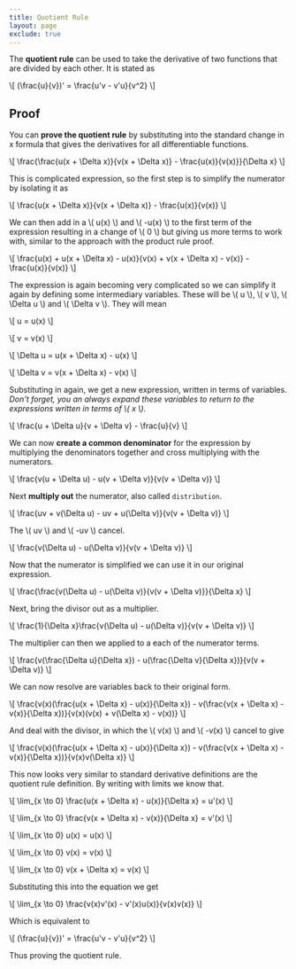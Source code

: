```yaml
---
title: Quotient Rule
layout: page
exclude: true
---
```


<script type="text/javascript" src="https://cdnjs.cloudflare.com/ajax/libs/mathjax/2.7.0/MathJax.js?config=TeX-AMS_CHTML"></script>

The **quotient rule** can be used to take the derivative of two functions that are divided by each other. It is stated as

\\[ (\frac{u}{v})' = \frac{u'v - v'u}{v^2} \\]

## Proof

You can **prove the quotient rule** by substituting into the standard change in x formula that gives the derivatives for all differentiable functions.

\\[ \frac{\frac{u(x + \Delta x)}{v(x + \Delta x)} - \frac{u(x)}{v(x)}}{\Delta x} \\]

This is complicated expression, so the first step is to simplify the numerator by isolating it as

\\[ \frac{u(x + \Delta x)}{v(x + \Delta x)} - \frac{u(x)}{v(x)} \\]

We can then add in a \\( u(x) \\) and \\( -u(x) \\) to the first term of the expression resulting in a change of \\( 0 \\) but giving us more terms to work with, similar to the approach with the product rule proof.

\\[ \frac{u(x) + u(x + \Delta x) - u(x)}{v(x) + v(x + \Delta x) - v(x)} - \frac{u(x)}{v(x)} \\]

The expression is again becoming very complicated so we can simplify it again by defining some intermediary variables. These will be \\( u \\), \\( v \\), \\( \Delta u \\) and \\( \Delta v \\). They will mean

\\[ u = u(x) \\]

\\[ v = v(x) \\]

\\[ \Delta u = u(x + \Delta x) - u(x) \\]

\\[ \Delta v = v(x + \Delta x) - v(x) \\]

Substituting in again, we get a new expression, written in terms of variables. *Don't forget, you an always expand these variables to return to the expressions written in terms of \\( x \\).*

\\[ \frac{u + \Delta u}{v + \Delta v} - \frac{u}{v} \\]

We can now **create a common denominator** for the expression by multiplying the denominators together and cross multiplying with the numerators.

\\[ \frac{v(u + \Delta u) - u(v + \Delta v)}{v(v + \Delta v)} \\]

Next **multiply out** the numerator, also called `distribution`.

\\[ \frac{uv + v(\Delta u) - uv + u(\Delta v)}{v(v + \Delta v)} \\]

The \\( uv \\) and \\( -uv \\) cancel.

\\[ \frac{v(\Delta u) - u(\Delta v)}{v(v + \Delta v)} \\]

Now that the numerator is simplified we can use it in our original expression.

\\[ \frac{\frac{v(\Delta u) - u(\Delta v)}{v(v + \Delta v)}}{\Delta x} \\]

Next, bring the divisor out as a multiplier.

\\[ \frac{1}{\Delta x}\frac{v(\Delta u) - u(\Delta v)}{v(v + \Delta v)} \\]

The multiplier can then we applied to a each of the numerator terms.

\\[ \frac{v(\frac{\Delta u}{\Delta x}) - u(\frac{\Delta v}{\Delta x})}{v(v + \Delta v)} \\]

We can now resolve are variables back to their original form.

\\[ \frac{v(x)(\frac{u(x + \Delta x) - u(x)}{\Delta x}) - v(\frac{v(x + \Delta x) - v(x)}{\Delta x})}{v(x)(v(x) + v(\Delta x) - v(x))} \\]

And deal with the divisor, in which the \\( v(x) \\) and \\( -v(x) \\) cancel to give

\\[ \frac{v(x)(\frac{u(x + \Delta x) - u(x)}{\Delta x}) - v(\frac{v(x + \Delta x) - v(x)}{\Delta x})}{v(x)v(\Delta x)} \\]

This now looks very similar to standard derivative definitions are the quotient rule definition. By writing with limits we know that.

\\[ \lim_{x \to 0}  \frac{u(x + \Delta x) - u(x)}{\Delta x} = u'(x) \\]

\\[ \lim_{x \to 0}  \frac{v(x + \Delta x) - v(x)}{\Delta x} = v'(x) \\]

\\[ \lim_{x \to 0} u(x) = u(x) \\]

\\[ \lim_{x \to 0} v(x) = v(x) \\]

\\[ \lim_{x \to 0} v(x + \Delta x) = v(x) \\]

Substituting this into the equation we get

\\[ \lim_{x \to 0} \frac{v(x)v'(x) - v'(x)u(x)}{v(x)v(x)} \\]

Which is equivalent to

\\[ (\frac{u}{v})' = \frac{u'v - v'u}{v^2} \\]

Thus proving the quotient rule.


